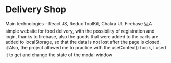 # Delivery Shop
Main technologies - React JS, Redux ToolKit, Chakra UI, Firebase
💻A simple website for food delivery, with the possibility of registration and login, thanks to firebase, also the goods that were added to the carts are added to localStorage, so that the data is not lost after the page is closed.  
❇️Also, the project allowed me to practice with the useContext() hook, I used it to get and change the state of the modal window 
